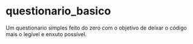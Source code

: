 # questionario_basico
 Um questionario simples feito do zero com o objetivo de deixar o código mais o legível e enxuto possível.
